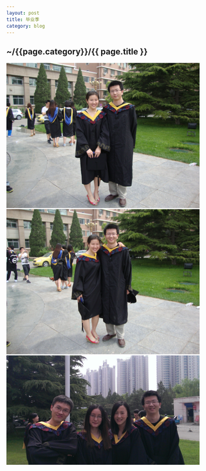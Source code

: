 ```yaml
---
layout: post
title: 毕业季
category: blog
---
```


<h2>~/{{page.category}}/{{ page.title }}</h2>



<img src = "/images/photo/life/2013-5-22-0.jpg"/>
<br/>
<img src = "/images/photo/life/2013-5-22-1.jpg"/>
<br/>
<img src = "/images/photo/life/2013-5-22-2.jpg"/>
